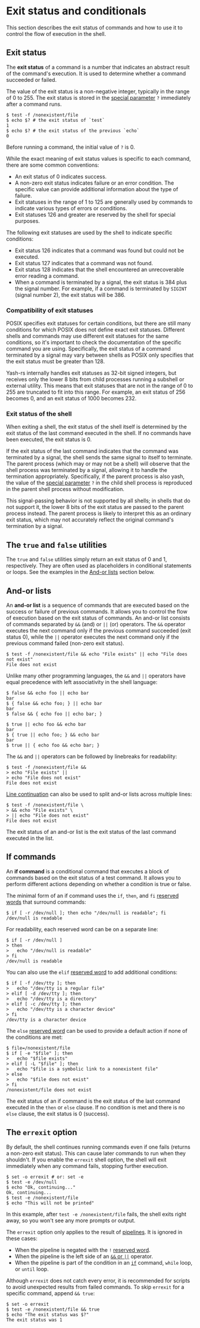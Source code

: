 # Exit status and conditionals

This section describes the exit status of commands and how to use it to control the flow of execution in the shell.

## Exit status

The **exit status** of a command is a number that indicates an abstract result of the command's execution. It is used to determine whether a command succeeded or failed.

The value of the exit status is a non-negative integer, typically in the range of 0 to 255. The exit status is stored in the [special parameter] `?` immediately after a command runs.

```shell
$ test -f /nonexistent/file
$ echo $? # the exit status of `test`
1
$ echo $? # the exit status of the previous `echo`
0
```

Before running a command, the initial value of `?` is 0.

While the exact meaning of exit status values is specific to each command, there are some common conventions:

- An exit status of 0 indicates success.
- A non-zero exit status indicates failure or an error condition. The specific value can provide additional information about the type of failure.
- Exit statuses in the range of 1 to 125 are generally used by commands to indicate various types of errors or conditions.
- Exit statuses 126 and greater are reserved by the shell for special purposes.

The following exit statuses are used by the shell to indicate specific conditions:

- Exit status 126 indicates that a command was found but could not be executed.
- Exit status 127 indicates that a command was not found.
- Exit status 128 indicates that the shell encountered an unrecoverable error reading a command.
- When a command is terminated by a signal, the exit status is 384 plus the signal number. For example, if a command is terminated by `SIGINT` (signal number 2), the exit status will be 386.

### Compatibility of exit statuses

POSIX specifies exit statuses for certain conditions, but there are still many conditions for which POSIX does not define exact exit statuses. Different shells and commands may use different exit statuses for the same conditions, so it's important to check the documentation of the specific command you are using. Specifically, the exit status of a command terminated by a signal may vary between shells as POSIX only specifies that the exit status must be greater than 128.

Yash-rs internally handles exit statuses as 32-bit signed integers, but receives only the lower 8 bits from child processes running a subshell or external utility. This means that exit statuses that are not in the range of 0 to 255 are truncated to fit into this range. For example, an exit status of 256 becomes 0, and an exit status of 1000 becomes 232.

### Exit status of the shell

When exiting a shell, the exit status of the shell itself is determined by the exit status of the last command executed in the shell. If no commands have been executed, the exit status is 0.

If the exit status of the last command indicates that the command was terminated by a signal, the shell sends the same signal to itself to terminate. The parent process (which may or may not be a shell) will observe that the shell process was terminated by a signal, allowing it to handle the termination appropriately. Specifically, if the parent process is also yash, the value of the [special parameter] `?` in the child shell process is reproduced in the parent shell process without modification.

This signal-passing behavior is not supported by all shells; in shells that do not support it, the lower 8 bits of the exit status are passed to the parent process instead. The parent process is likely to interpret this as an ordinary exit status, which may not accurately reflect the original command's termination by a signal.

## The `true` and `false` utilities

The `true` and `false` utilities simply return an exit status of 0 and 1, respectively. They are often used as placeholders in conditional statements or loops. See the examples in the [And-or lists](#and-or-lists) section below.

<!-- TODO: ## The `test` utility -->

## And-or lists

An **and-or list** is a sequence of commands that are executed based on the success or failure of previous commands. It allows you to control the flow of execution based on the exit status of commands.
An and-or list consists of commands separated by `&&` (and) or `||` (or) operators. The `&&` operator executes the next command only if the previous command succeeded (exit status 0), while the `||` operator executes the next command only if the previous command failed (non-zero exit status).

```shell
$ test -f /nonexistent/file && echo "File exists" || echo "File does not exist"
File does not exist
```

Unlike many other programming languages, the `&&` and `||` operators have equal precedence with left associativity in the shell language:

```shell
$ false && echo foo || echo bar
bar
$ { false && echo foo; } || echo bar
bar
$ false && { echo foo || echo bar; }
```

```shell
$ true || echo foo && echo bar
bar
$ { true || echo foo; } && echo bar
bar
$ true || { echo foo && echo bar; }
```

The `&&` and `||` operators can be followed by linebreaks for readability:

```shell
$ test -f /nonexistent/file &&
> echo "File exists" ||
> echo "File does not exist"
File does not exist
```

[Line continuation](../words/quoting.md#line-continuation) can also be used to split and-or lists across multiple lines:

```shell
$ test -f /nonexistent/file \
> && echo "File exists" \
> || echo "File does not exist"
File does not exist
```

The exit status of an and-or list is the exit status of the last command executed in the list.

## If commands

An **if command** is a conditional command that executes a block of commands based on the exit status of a test command. It allows you to perform different actions depending on whether a condition is true or false.

The minimal form of an if command uses the `if`, `then`, and `fi` [reserved words] that surround commands:

```shell
$ if [ -r /dev/null ]; then echo "/dev/null is readable"; fi
/dev/null is readable
```

For readability, each reserved word can be on a separate line:

```shell
$ if [ -r /dev/null ]
> then
>   echo "/dev/null is readable"
> fi
/dev/null is readable
```

You can also use the `elif` [reserved word] to add additional conditions:

```shell
$ if [ -f /dev/tty ]; then
>   echo "/dev/tty is a regular file"
> elif [ -d /dev/tty ]; then
>   echo "/dev/tty is a directory"
> elif [ -c /dev/tty ]; then
>   echo "/dev/tty is a character device"
> fi
/dev/tty is a character device
```

The `else` [reserved word] can be used to provide a default action if none of the conditions are met:

```shell
$ file=/nonexistent/file
$ if [ -e "$file" ]; then
>   echo "$file exists"
> elif [ -L "$file" ]; then
>   echo "$file is a symbolic link to a nonexistent file"
> else
>   echo "$file does not exist"
> fi
/nonexistent/file does not exist
```

The exit status of an if command is the exit status of the last command executed in the `then` or `else` clause. If no condition is met and there is no `else` clause, the exit status is 0 (success).

## The `errexit` option

By default, the shell continues running commands even if one fails (returns a non-zero exit status). This can cause later commands to run when they shouldn't. If you enable the `errexit` shell option, the shell will exit immediately when any command fails, stopping further execution.

```shell
$ set -o errexit # or: set -e
$ test -e /dev/null
$ echo "Ok, continuing..."
Ok, continuing...
$ test -e /nonexistent/file
$ echo "This will not be printed"
```

In this example, after `test -e /nonexistent/file` fails, the shell exits right away, so you won't see any more prompts or output.

The `errexit` option only applies to the result of [pipelines](pipelines.md). It is ignored in these cases:

- When the pipeline is negated with the `!` [reserved word].
- When the pipeline is the left side of an [`&&` or `||`](#and-or-lists) operator.
- When the pipeline is part of the condition in an [`if`](#if-commands) command, `while` loop, or `until` loop.

Although `errexit` does not catch every error, it is recommended for scripts to avoid unexpected results from failed commands. To skip `errexit` for a specific command, append `&& true`:

```shell
$ set -o errexit
$ test -e /nonexistent/file && true
$ echo "The exit status was $?"
The exit status was 1
```

<!-- TODO: ## The `errerturn` option -->

[reserved word]: ../words/keywords.md
[reserved words]: ../words/keywords.md
[special parameter]: ../parameters/special.md
